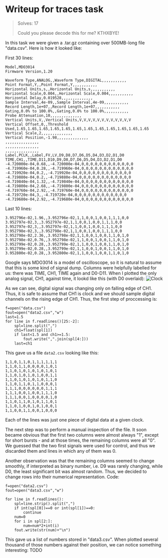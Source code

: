 # Writeup for traces task

> Solves: 17
> 
> Could you please decode this for me? KTHXBYE!

In this task we were given a .tar.gz containing over 500MB-long file "data.csv". Here is how it looked like:

First 30 lines:
```
Model,MDO3014
Firmware Version,1.20

Waveform Type,ANALOG,,Waveform Type,DIGITAL,,,,,,,,,,,
Point Format,Y,,Point Format,Y,,,,,,,,,,,
Horizontal Units,s,,Horizontal Units,s,,,,,,,,,,,
Horizontal Scale,0.004,,Horizontal Scale,0.004,,,,,,,,,,,
Horizontal Delay,0.019528,,,,,,,,,,,,,,
Sample Interval,4e-09,,Sample Interval,4e-09,,,,,,,,,,,
Record Length,1e+07,,Record Length,1e+07,,,,,,,,,,,
Gating,0.0% to 100.0%,,Gating,0.0% to 100.0%,,,,,,,,,,,
Probe Attenuation,10,,,,,,,,,,,,,,
Vertical Units,V,,Vertical Units,V,V,V,V,V,V,V,V,V,V,V,V
Vertical Offset,0,,Threshold Used,1.65,1.65,1.65,1.65,1.65,1.65,1.65,1.65,1.65,1.65,1.65,1.65
Vertical Scale,2,,,,,,,,,,,,,,
Vertical Position,-1.98,,,,,,,,,,,,,,
,,,,,,,,,,,,,,,
,,,,,,,,,,,,,,,
,,,,,,,,,,,,,,,
Label,PCLK,,Label,FV,LV,D9,D8,D7,D6,D5,D4,D3,D2,D1,D0
TIME,CH1,,TIME,D11,D10,D9,D8,D7,D6,D5,D4,D3,D2,D1,D0
-4.720000e-04,0.68,,-4.720000e-04,0,0,0,0,0,0,0,0,0,0,0,0
-4.719960e-04,0.28,,-4.719960e-04,0,0,0,0,0,0,0,0,0,0,0,0
-4.719920e-04,0.2,,-4.719920e-04,0,0,0,0,0,0,0,0,0,0,0,0
-4.719880e-04,0.2,,-4.719880e-04,0,0,0,0,0,0,0,0,0,0,0,0
-4.719840e-04,1.32,,-4.719840e-04,0,0,0,0,0,0,0,0,0,0,0,0
-4.719800e-04,2.68,,-4.719800e-04,0,0,0,0,0,0,0,0,0,0,0,0
-4.719760e-04,2.92,,-4.719760e-04,0,0,0,0,0,0,0,0,0,0,0,0
-4.719720e-04,3,,-4.719720e-04,0,0,0,0,0,0,0,0,0,0,0,0
-4.719680e-04,2.92,,-4.719680e-04,0,0,0,0,0,0,0,0,0,0,0,0
```
Last 10 lines:
```
3.952796e-02,1.96,,3.952796e-02,1,1,0,0,1,0,0,1,1,1,0,0
3.952797e-02,3,,3.952797e-02,1,1,0,0,1,0,0,1,1,1,0,0
3.952797e-02,3,,3.952797e-02,1,1,0,0,1,0,0,1,1,1,0,0
3.952798e-02,3,,3.952798e-02,1,1,0,0,1,0,0,1,1,1,0,0
3.952798e-02,2.36,,3.952798e-02,1,1,0,0,1,0,0,1,1,0,1,0
3.952798e-02,0.76,,3.952798e-02,1,1,0,0,1,0,0,1,1,0,1,0
3.952799e-02,0.28,,3.952799e-02,1,1,0,0,1,0,0,1,1,0,1,0
3.952799e-02,0.28,,3.952799e-02,1,1,0,0,1,0,0,1,1,0,1,0
3.952800e-02,0.28,,3.952800e-02,1,1,0,0,1,0,0,1,1,0,1,0
```

Google says MDO3014 is a model of oscilloscope, so it is natural to assume that this is some kind of signal dump.
Columns were helpfully labelled for us: there was TIME, CH1, TIME again and D0-D11. When I plotted the only analog
signal, CH1, against time, it lookd like this (with D0 overlaid):
![Clock](http://i.imgur.com/fAkL9h0.png)

As we can see, digital signal was changing only on falling edge of CH1. Thus, it is safe to assume that CH1 is clock
and we should sample digital channels on the rising edge of CH1. Thus, the first step of proccessing is:
```
f=open("data.csv")
fout=open("data2.csv","w")
last=1.5
for line in f.readlines()[25:-2]:
    spl=line.split(",")
    ch1=float(spl[1])
    if last<1.5 and ch1>=1.5:
        fout.write(",".join(spl[4:]))
    last=ch1
```
This gave us a file `data2.csv` looking like this:
```
1,1,0,1,1,0,1,1,1,1,1,1
1,1,0,1,1,0,0,0,0,1,0,1
1,1,0,1,0,1,0,1,0,1,0,1
1,1,0,1,0,1,0,1,0,0,1,1
1,1,0,1,0,1,0,1,0,1,1,0
1,1,0,1,1,0,1,1,0,0,0,1
1,1,1,0,0,0,0,0,0,1,1,1
1,1,1,0,0,1,0,0,1,1,1,0
1,1,1,0,0,1,0,0,0,0,1,0
1,1,0,1,1,0,1,0,1,1,0,1
1,1,0,1,0,0,1,0,1,0,0,1
1,1,0,0,1,1,0,0,1,0,0,0
```
Each of the lines was just one piece of digital data at a given clock.

The next step was to perform a manual inspection of the file. It soon became obvious that the first two columns were almost
always "1", except for short bursts - and at those times, the remaining columns were all "0". We guessed that the two first
signals were used for control, and thus we discarded them and lines in which any of them was 0.

Another observation was that the remaining columns seemed to change smoothly, if interpreted as binary number, i.e. D9 was
rarely changing, while D0, the least significant bit was almost random. Thus, we decided to change rows into their 
numerical representation. Code:
```
f=open("data2.csv")
fout=open("data3.csv","w")

for line in f.readlines():
    spl=line.strip().split(",")
    if int(spl[0])==0 or int(spl[1])==0:
        continue
    num=0
    for i in spl[2:]:
        num=num*2+int(i)
    fout.write(str(num)+"\n")
```
This gave us a list of numbers stored in "data3.csv". When plotted several thousand of those numbers against their
position, we can notice something interesting:
TODO
